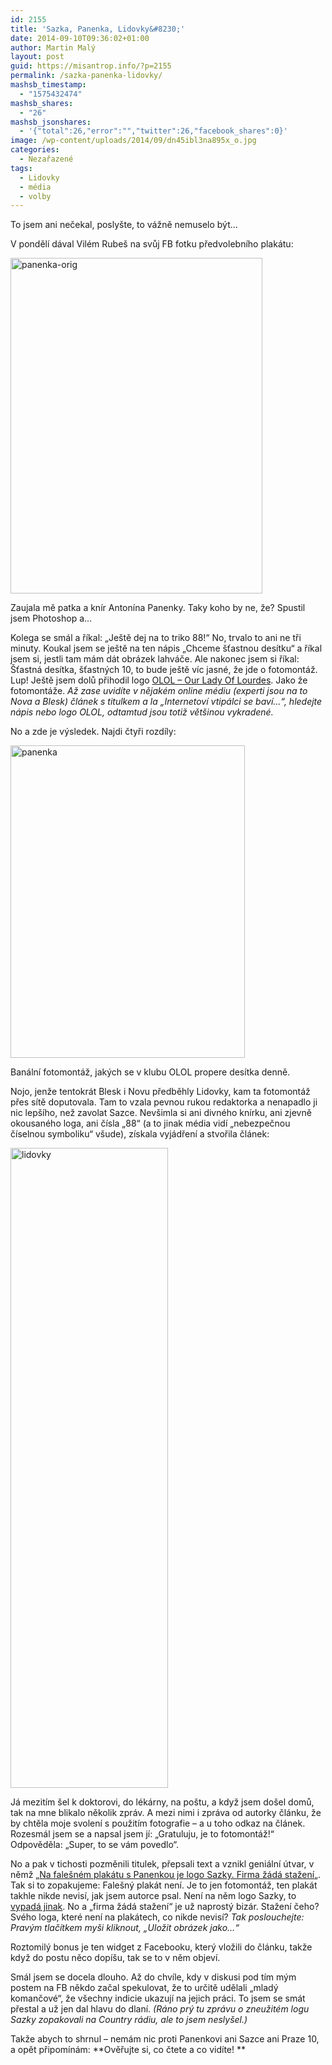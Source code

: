 ```yaml
---
id: 2155
title: 'Sazka, Panenka, Lidovky&#8230;'
date: 2014-09-10T09:36:02+01:00
author: Martin Malý
layout: post
guid: https://misantrop.info/?p=2155
permalink: /sazka-panenka-lidovky/
mashsb_timestamp:
  - "1575432474"
mashsb_shares:
  - "26"
mashsb_jsonshares:
  - '{"total":26,"error":"","twitter":26,"facebook_shares":0}'
image: /wp-content/uploads/2014/09/dn45ibl3na895x_o.jpg
categories:
  - Nezařazené
tags:
  - Lidovky
  - média
  - volby
---
```

To jsem ani nečekal, poslyšte, to vážně nemuselo být&#8230;

<!--more-->

V pondělí dával Vilém Rubeš na svůj FB fotku předvolebního plakátu:

[<img class="aligncenter size-full wp-image-2156" src="https://misantrop.info/wp-content/uploads/2014/09/panenka-orig.jpg" alt="panenka-orig" width="403" height="537" srcset="https://www.misantrop.info/wp-content/uploads/2014/09/panenka-orig.jpg 403w, https://www.misantrop.info/wp-content/uploads/2014/09/panenka-orig-150x200.jpg 150w, https://www.misantrop.info/wp-content/uploads/2014/09/panenka-orig-375x500.jpg 375w" sizes="(max-width: 403px) 100vw, 403px" />](https://misantrop.info/wp-content/uploads/2014/09/panenka-orig.jpg)

Zaujala mě patka a knír Antonína Panenky. Taky koho by ne, že? Spustil jsem Photoshop a&#8230;

Kolega se smál a říkal: &#8222;Ještě dej na to triko 88!&#8220; No, trvalo to ani ne tři minuty. Koukal jsem se ještě na ten nápis &#8222;Chceme šťastnou desítku&#8220; a říkal jsem si, jestli tam mám dát obrázek lahváče. Ale nakonec jsem si říkal: Šťastná desítka, šťastných 10, to bude ještě víc jasné, že jde o fotomontáž. Lup! Ještě jsem dolů přihodil logo [OLOL &#8211; Our Lady Of Lourdes](http://www.okoun.cz/boards/olol_fotomontaze_%3A%29%29). Jako že fotomontáže. _Až zase uvidíte v nějakém online médiu (experti jsou na to Nova a Blesk) článek s titulkem a la &#8222;Internetoví vtipálci se baví&#8230;&#8220;, hledejte nápis nebo logo OLOL, odtamtud jsou totiž většinou vykradené._

No a zde je výsledek. Najdi čtyři rozdíly:

[<img class="aligncenter wp-image-2157 size-medium" src="https://misantrop.info/wp-content/uploads/2014/09/panenka-375x500.jpg" alt="panenka" width="375" height="500" srcset="https://www.misantrop.info/wp-content/uploads/2014/09/panenka-375x500.jpg 375w, https://www.misantrop.info/wp-content/uploads/2014/09/panenka-150x200.jpg 150w, https://www.misantrop.info/wp-content/uploads/2014/09/panenka.jpg 720w" sizes="(max-width: 375px) 100vw, 375px" />](https://misantrop.info/wp-content/uploads/2014/09/panenka.jpg)

Banální fotomontáž, jakých se v klubu OLOL propere desítka denně.

Nojo, jenže tentokrát Blesk i Novu předběhly Lidovky, kam ta fotomontáž přes sítě doputovala. Tam to vzala pevnou rukou redaktorka a nenapadlo ji nic lepšího, než zavolat Sazce. Nevšimla si ani divného knírku, ani zjevně okousaného loga, ani čísla &#8222;88&#8220; (a to jinak média vidí &#8222;nebezpečnou číselnou symboliku&#8220; všude), získala vyjádření a stvořila článek:

[<img class="aligncenter wp-image-2158 size-large" src="https://misantrop.info/wp-content/uploads/2014/09/lidovky-252x1024.png" alt="lidovky" width="252" height="1024" srcset="https://www.misantrop.info/wp-content/uploads/2014/09/lidovky-252x1024.png 252w, https://www.misantrop.info/wp-content/uploads/2014/09/lidovky-49x200.png 49w, https://www.misantrop.info/wp-content/uploads/2014/09/lidovky-123x500.png 123w" sizes="(max-width: 252px) 100vw, 252px" />](https://misantrop.info/wp-content/uploads/2014/09/lidovky.png)

Já mezitím šel k doktorovi, do lékárny, na poštu, a když jsem došel domů, tak na mne blikalo několik zpráv. A mezi nimi i zpráva od autorky článku, že by chtěla moje svolení s použitím fotografie &#8211; a u toho odkaz na článek. Rozesmál jsem se a napsal jsem jí: &#8222;Gratuluju, je to fotomontáž!&#8220; Odpověděla: &#8222;Super, to se vám povedlo&#8220;.

No a pak v tichosti pozměnili titulek, přepsali text a vznikl geniální útvar, v němž &#8222;[Na falešném plakátu s Panenkou je logo Sazky. Firma žádá stažení](http://www.lidovky.cz/na-falesnem-plakatu-s-panenkou-je-logo-sazky-firma-zada-stazeni-p7y-/zpravy-domov.aspx?c=A140909_163011_ln_domov_rof)&#8222;. Tak si to zopakujeme: Falešný plakát není. Je to jen fotomontáž, ten plakát takhle nikde nevisí, jak jsem autorce psal. Není na něm logo Sazky, to [vypadá jinak](http://im.novinky.cz/485/254859-top_foto1-vk9r3.jpg). No a &#8222;firma žádá stažení&#8220; je už naprostý bizár. Stažení čeho? Svého loga, které není na plakátech, co nikde nevisí? _Tak poslouchejte: Pravým tlačítkem myši kliknout, &#8222;Uložit obrázek jako&#8230;&#8220;_

Roztomilý bonus je ten widget z Facebooku, který vložili do článku, takže když do postu něco dopíšu, tak se to v něm objeví.

Smál jsem se docela dlouho. Až do chvíle, kdy v diskusi pod tím mým postem na FB někdo začal spekulovat, že to určitě udělali &#8222;mladý komančové&#8220;, že všechny indicie ukazují na jejich práci. To jsem se smát přestal a už jen dal hlavu do dlaní. _(Ráno prý tu zprávu o zneužitém logu Sazky zopakovali na Country rádiu, ale to jsem neslyšel.)_

Takže abych to shrnul &#8211; nemám nic proti Panenkovi ani Sazce ani Praze 10, a opět připomínám: **Ověřujte si, co čtete a co vidíte! **